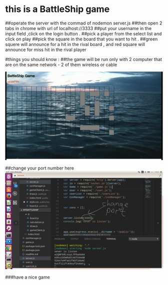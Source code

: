 # this is a BattleShip game 
##operate the server with the commad of nodemon server.js
##then open 2 tabs in chrome with url of localhost://3333
##put your username in the input field ,click on the login button .
##pick a player from the select list and click on play 
##pick the square in the board that you want to hit .
##green squere will announce for  a hit in the rival board , and red square will announce for miss hit in the rival player

#things you should know :
##the game will be run only with 2 computer that are on the same network - 2 of them wireless or cable



![Alt Text](img/battleShip__game.gif)



##change your port number here
![Alt Text](img/port_num1.png)

###have a nice game
